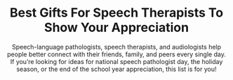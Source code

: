 ---
layout: post
title: Best Gifts For Speech Therapists To Show Your Appreciation
subtitle: Speech-language pathologists, speech therapists, and audiologists help people better connect with their friends, family, and peers every single day. If you’re looking for ideas for national speech pathologist day, the holiday season, or the end of the school year appreciation, this list is for you!
header-img: "img/post/2023/09/copied/medium_gifts_for_speech_therapists_1f55b01244.png"
header-style: text
permalink: "/gifts-speech-therapists/"
catalog: true
tags:
  - Recipients 
  - Men
---  